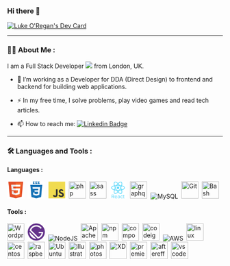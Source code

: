### Hi there 👋

<a href="https://app.daily.dev/lukeoregan88"><img src="https://api.daily.dev/devcards/8ec9481eec9c40a6bc7fcd9bed1594ce.png?r=n1h" width="400" alt="Luke O'Regan's Dev Card"/></a>

<!--
**lukeoregan88/lukeoregan88** is a ✨ _special_ ✨ repository because its `README.md` (this file) appears on your GitHub profile.

Here are some ideas to get you started:

- 🔭 I’m currently working on ...
- 🌱 I’m currently learning ...
- 👯 I’m looking to collaborate on ...
- 🤔 I’m looking for help with ...
- 💬 Ask me about ...
- 📫 How to reach me: ...
- 😄 Pronouns: ...
- ⚡ Fun fact: ...
-->

---

### :man_technologist: About Me :

I am a Full Stack Developer <img src="https://media.giphy.com/media/WUlplcMpOCEmTGBtBW/giphy.gif" width="30"> from London, UK.

- :telescope: I’m working as a Developer for DDA (Direct Design) to frontend and backend for building web applications.

- :zap: In my free time, I solve problems, play video games and read tech articles.

- :mailbox: How to reach me: [![Linkedin Badge](https://img.shields.io/badge/-lukeoregan-blue?style=flat&logo=Linkedin&logoColor=white)](https://www.linkedin.com/in/lukeoregan/)

---

### :hammer_and_wrench: Languages and Tools :

#### Languages :

<div>
  <img src="https://github.com/devicons/devicon/blob/master/icons/html5/html5-original.svg" title="HTML5" alt="HTML" width="40" height="40"/>&nbsp;
  <img src="https://github.com/devicons/devicon/blob/master/icons/css3/css3-plain-wordmark.svg"  title="CSS3" alt="CSS" width="40" height="40"/>&nbsp;
  <img src="https://github.com/devicons/devicon/blob/master/icons/javascript/javascript-original.svg" title="JavaScript" alt="JavaScript" width="40" height="40"/>&nbsp;
  <img src="https://cdn.jsdelivr.net/gh/devicons/devicon/icons/php/php-plain.svg" title="php" **alt="php" width="40" height="40"/>&nbsp;
  <img src="https://cdn.jsdelivr.net/gh/devicons/devicon/icons/sass/sass-original.svg" title="sass" **alt="sass" width="40" height="40"/>&nbsp;
  <img src="https://github.com/devicons/devicon/blob/master/icons/react/react-original-wordmark.svg" title="React" alt="React" width="40" height="40"/>&nbsp;
  <img src="https://cdn.jsdelivr.net/gh/devicons/devicon/icons/graphql/graphql-plain.svg" title="graphql" **alt="graphql" width="40" height="40"/>&nbsp;
  <img src="https://cdn.jsdelivr.net/gh/devicons/devicon/icons/mysql/mysql-original.svg" title="MySQL"  alt="MySQL" width="40" height="40"/>&nbsp;
  <img src="https://cdn.jsdelivr.net/gh/devicons/devicon/icons/git/git-original.svg" title="Git" **alt="Git" width="40" height="40"/>&nbsp;
  <img src="https://cdn.jsdelivr.net/gh/devicons/devicon/icons/bash/bash-original.svg" title="Bash" **alt="Bash" width="40" height="40"/>&nbsp;
</div>

#### Tools :

<div>
  <img src="https://cdn.jsdelivr.net/gh/devicons/devicon/icons/wordpress/wordpress-plain.svg" title="Wordpress" **alt="Wordpress" width="40" height="40"/>&nbsp;
  <img src="https://github.com/devicons/devicon/blob/master/icons/gatsby/gatsby-original.svg" title="Gatsby"  alt="Gatsby" width="40" height="40"/>&nbsp;
  <img src="https://cdn.jsdelivr.net/gh/devicons/devicon/icons/nodejs/nodejs-original.svg" title="NodeJS" alt="NodeJS" width="40" height="40"/>&nbsp;
  <img src="https://cdn.jsdelivr.net/gh/devicons/devicon/icons/apache/apache-original.svg" title="Apache" **alt="Apache" width="40" height="40"/>&nbsp;
  <img src="https://cdn.jsdelivr.net/gh/devicons/devicon/icons/npm/npm-original-wordmark.svg" title="npm" **alt="npm" width="40" height="40"/>&nbsp;
  <img src="https://cdn.jsdelivr.net/gh/devicons/devicon/icons/composer/composer-original.svg" title="composer" **alt="composer" width="40" height="40"/>&nbsp;
  <img src="https://cdn.jsdelivr.net/gh/devicons/devicon/icons/codeigniter/codeigniter-plain.svg" title="codeigniter" **alt="codeigniter" width="40" height="40"/>&nbsp;
  <img src="https://cdn.jsdelivr.net/gh/devicons/devicon/icons/amazonwebservices/amazonwebservices-original.svg" title="AWS" alt="AWS" width="40" height="40"/>&nbsp;
  <img src="https://cdn.jsdelivr.net/gh/devicons/devicon/icons/linux/linux-original.svg" title="linux" **alt="linux" width="40" height="40"/>&nbsp;
  <img src="https://cdn.jsdelivr.net/gh/devicons/devicon/icons/centos/centos-original.svg" title="centos" **alt="centos" width="40" height="40"/>&nbsp;
  <img src="https://cdn.jsdelivr.net/gh/devicons/devicon/icons/raspberrypi/raspberrypi-original.svg" title="raspberrypi" **alt="raspberrypi" width="40" height="40"/>&nbsp;
  <img src="https://cdn.jsdelivr.net/gh/devicons/devicon/icons/ubuntu/ubuntu-plain.svg" title="Ubuntu" **alt="Ubuntu" width="40" height="40"/>&nbsp;
  <img src="https://cdn.jsdelivr.net/gh/devicons/devicon/icons/illustrator/illustrator-plain.svg" title="illustrator" **alt="illustrator" width="40" height="40"/>&nbsp;
  <img src="https://cdn.jsdelivr.net/gh/devicons/devicon/icons/photoshop/photoshop-plain.svg" title="photoshop" **alt="photoshop" width="40" height="40"/>&nbsp;
  <img src="https://cdn.jsdelivr.net/gh/devicons/devicon/icons/xd/xd-plain.svg" title="XD" **alt="XD" width="40" height="40"/>&nbsp;
  <img src="https://cdn.jsdelivr.net/gh/devicons/devicon/icons/premierepro/premierepro-plain.svg" title="premierepro" **alt="premierepro" width="40" height="40"/>&nbsp;
  <img src="https://cdn.jsdelivr.net/gh/devicons/devicon/icons/aftereffects/aftereffects-original.svg" title="aftereffects" **alt="aftereffects" width="40" height="40"/>&nbsp;
  <img src="https://cdn.jsdelivr.net/gh/devicons/devicon/icons/vscode/vscode-original.svg" title="vscode" **alt="vscode" width="40" height="40"/>&nbsp;
</div>
